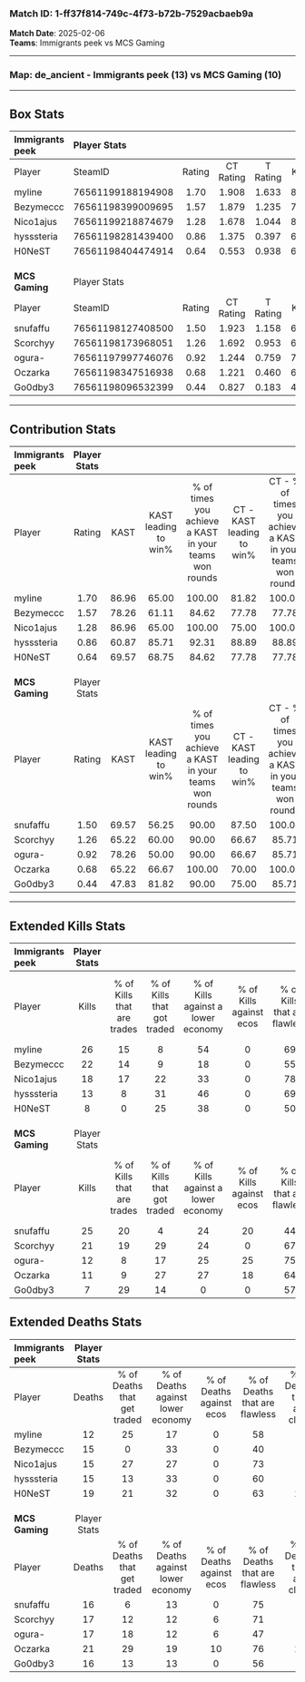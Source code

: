 ### Match ID: 1-ff37f814-749c-4f73-b72b-7529acbaeb9a  
**Match Date**: 2025-02-06  
**Teams**: Immigrants peek vs MCS Gaming  

---  

### **Map**: de_ancient - Immigrants peek (13) vs MCS Gaming (10)  
---  

## Box Stats  

| **Immigrants peek** | Player Stats      |        |           |          |       |       |       |         |        |      |     |
| :- | :- | :-: | :-: | :-: | :-: | :-: | :-: | :-: | :-: | :-: | :-: |
| Player              | SteamID           | Rating | CT Rating | T Rating | KAST  |  ADR  | Kills | Assists | Deaths | K/D  | HS% |
| myline              | 76561199188194908 |  1.70  |   1.908   |  1.633   | 86.96 | 86.4  |  26   |    7    |   12   | 2.17 | 61  |
| Bezymeccc           | 76561198399009695 |  1.57  |   1.879   |  1.235   | 78.26 | 129.8 |  22   |   10    |   15   | 1.47 | 59  |
| Nico1ajus           | 76561199218874679 |  1.28  |   1.678   |  1.044   | 86.96 | 75.9  |  18   |    3    |   15   | 1.20 | 22  |
| hysssteria          | 76561198281439400 |  0.86  |   1.375   |  0.397   | 60.87 | 62.9  |  13   |    3    |   15   | 0.87 | 61  |
| H0NeST              | 76561198404474914 |  0.64  |   0.553   |  0.938   | 69.57 | 54.4  |   8   |    9    |   19   | 0.42 | 50  |
|                     |                   |        |           |          |       |       |       |         |        |      |     |
|                     |                   |        |           |          |       |       |       |         |        |      |     |
|                     |                   |        |           |          |       |       |       |         |        |      |     |
| **MCS Gaming**      | Player Stats      |        |           |          |       |       |       |         |        |      |     |
| Player              | SteamID           | Rating | CT Rating | T Rating | KAST  |  ADR  | Kills | Assists | Deaths | K/D  | HS% |
| snufaffu            | 76561198127408500 |  1.50  |   1.923   |  1.158   | 69.57 | 106.5 |  25   |    5    |   16   | 1.56 | 36  |
| Scorchyy            | 76561198173968051 |  1.26  |   1.692   |  0.953   | 65.22 | 98.1  |  21   |    3    |   17   | 1.24 | 38  |
| ogura-              | 76561197997746076 |  0.92  |   1.244   |  0.759   | 78.26 | 62.9  |  12   |    7    |   17   | 0.71 | 50  |
| Oczarka             | 76561198347516938 |  0.68  |   1.221   |  0.460   | 65.22 | 58.7  |  11   |    7    |   21   | 0.52 | 45  |
| Go0dby3             | 76561198096532399 |  0.44  |   0.827   |  0.183   | 47.83 | 40.0  |   7   |    2    |   16   | 0.44 | 57  |
---  

## Contribution Stats  

| **Immigrants peek** | Player Stats |       |                      |                                                        |                           |                                                             |                          |                                                            |
| :- | :-: | :-: | :-: | :-: | :-: | :-: | :-: | :-: |
| Player              |    Rating    | KAST  | KAST leading to win% | % of times you achieve a KAST in your teams won rounds | CT - KAST leading to win% | CT - % of times you achieve a KAST in your teams won rounds | T - KAST leading to win% | T - % of times you achieve a KAST in your teams won rounds |
| myline              |     1.70     | 86.96 |        65.00         |                         100.00                         |           81.82           |                           100.00                            |          44.44           |                           100.00                           |
| Bezymeccc           |     1.57     | 78.26 |        61.11         |                         84.62                          |           77.78           |                            77.78                            |          44.44           |                           100.00                           |
| Nico1ajus           |     1.28     | 86.96 |        65.00         |                         100.00                         |           75.00           |                           100.00                            |          50.00           |                           100.00                           |
| hysssteria          |     0.86     | 60.87 |        85.71         |                         92.31                          |           88.89           |                            88.89                            |          80.00           |                           100.00                           |
| H0NeST              |     0.64     | 69.57 |        68.75         |                         84.62                          |           77.78           |                            77.78                            |          57.14           |                           100.00                           |
|                     |              |       |                      |                                                        |                           |                                                             |                          |                                                            |
|                     |              |       |                      |                                                        |                           |                                                             |                          |                                                            |
|                     |              |       |                      |                                                        |                           |                                                             |                          |                                                            |
| **MCS Gaming**      | Player Stats |       |                      |                                                        |                           |                                                             |                          |                                                            |
| Player              |    Rating    | KAST  | KAST leading to win% | % of times you achieve a KAST in your teams won rounds | CT - KAST leading to win% | CT - % of times you achieve a KAST in your teams won rounds | T - KAST leading to win% | T - % of times you achieve a KAST in your teams won rounds |
| snufaffu            |     1.50     | 69.57 |        56.25         |                         90.00                          |           87.50           |                           100.00                            |          25.00           |                           66.67                            |
| Scorchyy            |     1.26     | 65.22 |        60.00         |                         90.00                          |           66.67           |                            85.71                            |          50.00           |                           100.00                           |
| ogura-              |     0.92     | 78.26 |        50.00         |                         90.00                          |           66.67           |                            85.71                            |          33.33           |                           100.00                           |
| Oczarka             |     0.68     | 65.22 |        66.67         |                         100.00                         |           70.00           |                           100.00                            |          60.00           |                           100.00                           |
| Go0dby3             |     0.44     | 47.83 |        81.82         |                         90.00                          |           75.00           |                            85.71                            |          100.00          |                           100.00                           |
---  

## Extended Kills Stats  

| **Immigrants peek** | Player Stats |                            |                            |                                    |                         |                              |                                 |                                       |                    |           |
| :- | :-: | :-: | :-: | :-: | :-: | :-: | :-: | :-: | :-: | :-: |
| Player              |    Kills     | % of Kills that are trades | % of Kills that got traded | % of Kills against a lower economy | % of Kills against ecos | % of Kills that are flawless | % of Kills that are close duels | % of Kills that are assisted by flash | Pistol Round Kills | AWP Kills |
| myline              |      26      |             15             |             8              |                 54                 |            0            |              69              |                0                |                   8                   |         2          |     0     |
| Bezymeccc           |      22      |             14             |             9              |                 18                 |            0            |              55              |                0                |                   9                   |         3          |     0     |
| Nico1ajus           |      18      |             17             |             22             |                 33                 |            0            |              78              |               11                |                  11                   |         2          |     5     |
| hysssteria          |      13      |             8              |             31             |                 46                 |            0            |              69              |                0                |                   0                   |         0          |     0     |
| H0NeST              |      8       |             0              |             25             |                 38                 |            0            |              50              |               13                |                   0                   |         0          |     0     |
|                     |              |                            |                            |                                    |                         |                              |                                 |                                       |                    |           |
|                     |              |                            |                            |                                    |                         |                              |                                 |                                       |                    |           |
|                     |              |                            |                            |                                    |                         |                              |                                 |                                       |                    |           |
| **MCS Gaming**      | Player Stats |                            |                            |                                    |                         |                              |                                 |                                       |                    |           |
| Player              |    Kills     | % of Kills that are trades | % of Kills that got traded | % of Kills against a lower economy | % of Kills against ecos | % of Kills that are flawless | % of Kills that are close duels | % of Kills that are assisted by flash | Pistol Round Kills | AWP Kills |
| snufaffu            |      25      |             20             |             4              |                 24                 |           20            |              44              |                0                |                   0                   |         2          |     0     |
| Scorchyy            |      21      |             19             |             29             |                 24                 |            0            |              67              |                0                |                   5                   |         1          |    12     |
| ogura-              |      12      |             8              |             17             |                 25                 |           25            |              75              |                8                |                   0                   |         2          |     0     |
| Oczarka             |      11      |             9              |             27             |                 27                 |           18            |              64              |               27                |                   9                   |         1          |     0     |
| Go0dby3             |      7       |             29             |             14             |                 0                  |            0            |              57              |                0                |                   0                   |         1          |     0     |
## Extended Deaths Stats  

| **Immigrants peek** | Player Stats |                             |                                   |                          |                               |                            |                           |               |
| :- | :-: | :-: | :-: | :-: | :-: | :-: | :-: | :-: |
| Player              |    Deaths    | % of Deaths that get traded | % of Deaths against lower economy | % of Deaths against ecos | % of Deaths that are flawless | % of Deaths that are close | % of Deaths while blinded | Deaths to AWP |
| myline              |      12      |             25              |                17                 |            0             |              58               |             0              |             0             |       3       |
| Bezymeccc           |      15      |              0              |                33                 |            0             |              40               |             7              |             7             |       3       |
| Nico1ajus           |      15      |             27              |                27                 |            0             |              73               |             7              |             7             |       1       |
| hysssteria          |      15      |             13              |                33                 |            0             |              60               |             0              |             0             |       2       |
| H0NeST              |      19      |             21              |                32                 |            0             |              63               |             11             |             0             |       3       |
|                     |              |                             |                                   |                          |                               |                            |                           |               |
|                     |              |                             |                                   |                          |                               |                            |                           |               |
|                     |              |                             |                                   |                          |                               |                            |                           |               |
| **MCS Gaming**      | Player Stats |                             |                                   |                          |                               |                            |                           |               |
| Player              |    Deaths    | % of Deaths that get traded | % of Deaths against lower economy | % of Deaths against ecos | % of Deaths that are flawless | % of Deaths that are close | % of Deaths while blinded | Deaths to AWP |
| snufaffu            |      16      |              6              |                13                 |            0             |              75               |             0              |            19             |       1       |
| Scorchyy            |      17      |             12              |                12                 |            6             |              71               |             0              |             0             |       1       |
| ogura-              |      17      |             18              |                12                 |            6             |              47               |             6              |             0             |       2       |
| Oczarka             |      21      |             29              |                19                 |            10            |              76               |             10             |            10             |       0       |
| Go0dby3             |      16      |             13              |                13                 |            0             |              56               |             0              |             6             |       1       |

